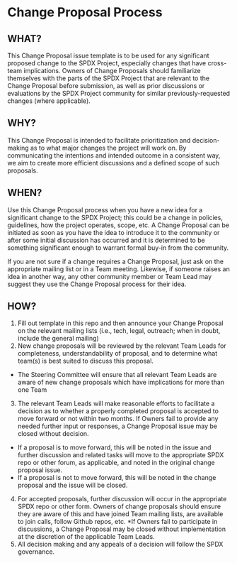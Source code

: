 # Change Proposal Process

## WHAT? 
This Change Proposal issue template is to be used for any significant proposed change to the SPDX Project, especially changes that have cross-team implications. Owners of Change Proposals should familiarize themselves with the parts of the SPDX Project that are relevant to the Change Proposal before submission, as well as prior discussions or evaluations by the SPDX Project community for similar previously-requested changes (where applicable).

## WHY? 
This Change Proposal is intended to facilitate prioritization and decision-making as to what major changes the project will work on. By communicating the intentions and intended outcome in a consistent way, we aim to create more efficient discussions and a defined scope of such proposals. 

## WHEN?
Use this Change Proposal process when you have a new idea for a significant change to the SPDX Project; this could be a change in policies, guidelines, how the project operates, scope, etc. A Change Proposal can be initiated as soon as you have the idea to introduce it to the community or after some initial discussion has occurred and it is determined to be something significant enough to warrant formal buy-in from the community.

If you are not sure if a change requires a Change Proposal, just ask on the appropriate mailing list or in a Team meeting. Likewise, if someone raises an idea in another way, any other community member or Team Lead may suggest they use the Change Proposal process for their idea. 


## HOW?
1. Fill out template in this repo and then announce your Change Proposal on the relevant mailing lists (i.e., tech, legal, outreach; when in doubt, include the general mailing)
2. New change proposals will be reviewed by the relevant Team Leads for completeness, understandability of proposal, and to determine what team(s) is best suited to discuss this proposal. 
  * The Steering Committee will ensure that all relevant Team Leads are aware of new change proposals which have implications for more than one Team 
3. The relevant Team Leads will make reasonable efforts to facilitate a decision as to whether a properly completed proposal is accepted to move forward or not within two months. If Owners fail to provide any needed further input or responses, a Change Proposal issue may be closed without decision. 
  * If a proposal is to move forward, this will be noted in the issue and further discussion and related tasks will move to the appropriate SPDX repo or other forum, as applicable, and noted in the original change proposal issue.
  * If a proposal is not to move forward, this will be noted in the change proposal and the issue will be closed.
4. For accepted proposals, further discussion will occur in the appropriate SPDX repo or other form. Owners of change proposals should ensure they are aware of this and have joined Team mailing lists, are available to join calls, follow Github repos, etc.
   *If Owners fail to participate in discussions, a Change Proposal may be closed without implementation at the discretion of the applicable Team Leads.
5. All decision making and any appeals of a decision will follow the SPDX governance. 
